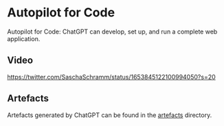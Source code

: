 # Autopilot for Code
Autopilot for Code: ChatGPT can develop, set up, and run a complete web application.

## Video
https://twitter.com/SaschaSchramm/status/1653845122100994050?s=20

## Artefacts
Artefacts generated by ChatGPT can be found in the [artefacts](artefacts) directory.